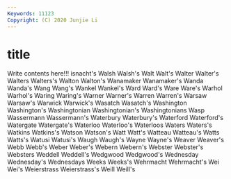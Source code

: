 ```yaml
---
Keywords: 11123
Copyright: (C) 2020 Junjie Li
---
```


# title

Write contents here!!!
isnacht's 
Walsh 
Walsh's 
Walt 
Walt's 
Walter 
Walter's
Walters 
Walters's 
Walton 
Walton's 
Wanamaker 
Wanamaker's 
Wanda 
Wanda's 
Wang 
Wang's
Wankel 
Wankel's 
Ward 
Ward's 
Ware 
Ware's 
Warhol 
Warhol's 
Waring 
Waring's
Warner 
Warner's 
Warren 
Warren's 
Warsaw 
Warsaw's 
Warwick 
Warwick's 
Wasatch 
Wasatch's
Washington 
Washington's 
Washingtonian 
Washingtonian's 
Washingtonians 
Wasp 
Wassermann 
Wassermann's 
Waterbury 
Waterbury's
Waterford 
Waterford's 
Watergate 
Watergate's 
Waterloo 
Waterloo's 
Waterloos 
Waters 
Waters's 
Watkins
Watkins's 
Watson 
Watson's 
Watt 
Watt's 
Watteau 
Watteau's 
Watts 
Watts's 
Watusi
Watusi's 
Waugh 
Waugh's 
Wayne 
Wayne's 
Weaver 
Weaver's 
Webb 
Webb's 
Weber
Weber's 
Webern 
Webern's 
Webster 
Webster's 
Websters 
Weddell 
Weddell's 
Wedgwood 
Wedgwood's
Wednesday 
Wednesday's 
Wednesdays 
Weeks 
Weeks's 
Wehrmacht 
Wehrmacht's 
Wei 
Wei's 
Weierstrass
Weierstrass's 
Weill 
Weill's 
